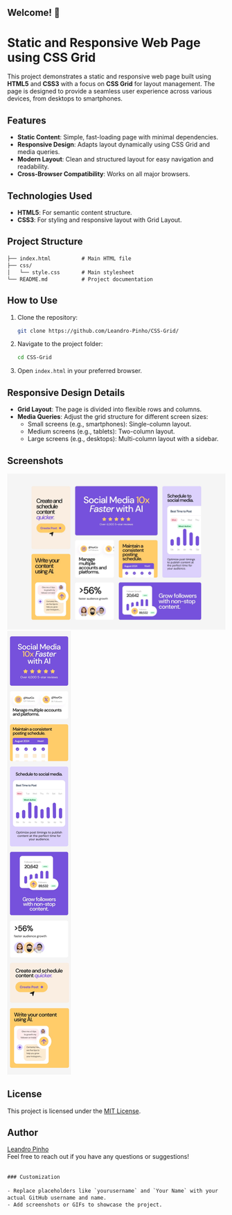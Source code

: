 ## Welcome! 👋

# Static and Responsive Web Page using CSS Grid

This project demonstrates a static and responsive web page built using **HTML5** and **CSS3** with a focus on **CSS Grid** for layout management. The page is designed to provide a seamless user experience across various devices, from desktops to smartphones.

## Features

- **Static Content**: Simple, fast-loading page with minimal dependencies.
- **Responsive Design**: Adapts layout dynamically using CSS Grid and media queries.
- **Modern Layout**: Clean and structured layout for easy navigation and readability.
- **Cross-Browser Compatibility**: Works on all major browsers.

## Technologies Used

- **HTML5**: For semantic content structure.
- **CSS3**: For styling and responsive layout with Grid Layout.

## Project Structure


```
├── index.html          # Main HTML file
├── css/
│   └── style.css       # Main stylesheet
└── README.md           # Project documentation
```

## How to Use

1. Clone the repository:
   ```bash
   git clone https://github.com/Leandro-Pinho/CSS-Grid/
   ```

2. Navigate to the project folder:
   ```bash
   cd CSS-Grid
   ```

3. Open `index.html` in your preferred browser.

## Responsive Design Details

- **Grid Layout**: The page is divided into flexible rows and columns.
- **Media Queries**: Adjust the grid structure for different screen sizes:
  - Small screens (e.g., smartphones): Single-column layout.
  - Medium screens (e.g., tablets): Two-column layout.
  - Large screens (e.g., desktops): Multi-column layout with a sidebar.

## Screenshots

![Design preview for the Bento grid coding challenge](./design/desktop-design.jpg)
![Design preview for the Bento grid coding challenge](./design/mobile-design.jpg)

## License

This project is licensed under the [MIT License](LICENSE).

## Author

[Leandro Pinho](https://github.com/Leandro-Pinho/)  
Feel free to reach out if you have any questions or suggestions!
```

### Customization

- Replace placeholders like `yourusername` and `Your Name` with your actual GitHub username and name.
- Add screenshots or GIFs to showcase the project.

